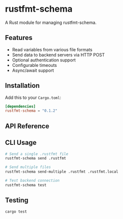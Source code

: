 # rustfmt-schema

A Rust module for managing rustfmt-schema.

## Features

- Read variables from various file formats 
- Send data to backend servers via HTTP POST
- Optional authentication support
- Configurable timeouts
- Async/await support

## Installation

Add this to your `Cargo.toml`:

```toml
[dependencies]
rustfmt-schema = "0.1.2"
```

## API Reference

## CLI Usage

```bash
# Send a single .rustfmt file
rustfmt-schema send .rustfmt

# Send multiple files
rustfmt-schema send-multiple .rustfmt .rustfmt.local

# Test backend connection
rustfmt-schema test
```

## Testing

```bash
cargo test
```
